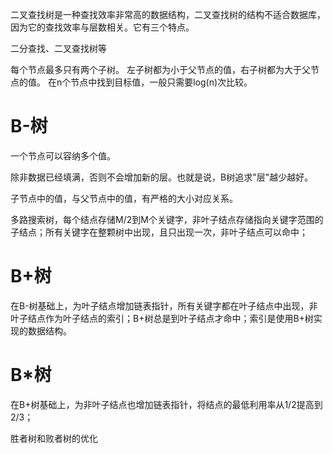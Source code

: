 二叉查找树是一种查找效率非常高的数据结构，二叉查找树的结构不适合数据库，因为它的查找效率与层数相关。它有三个特点。

二分查找、二叉查找树等

每个节点最多只有两个子树。
左子树都为小于父节点的值，右子树都为大于父节点的值。
在n个节点中找到目标值，一般只需要log(n)次比较。

# B-树
一个节点可以容纳多个值。

除非数据已经填满，否则不会增加新的层。也就是说，B树追求"层"越少越好。

子节点中的值，与父节点中的值，有严格的大小对应关系。

多路搜索树，每个结点存储M/2到M个关键字，非叶子结点存储指向关键字范围的子结点；所有关键字在整颗树中出现，且只出现一次，非叶子结点可以命中；

# B+树
在B-树基础上，为叶子结点增加链表指针，所有关键字都在叶子结点中出现，非叶子结点作为叶子结点的索引；B+树总是到叶子结点才命中；索引是使用B+树实现的数据结构。

# B*树
在B+树基础上，为非叶子结点也增加链表指针，将结点的最低利用率从1/2提高到2/3；



胜者树和败者树的优化